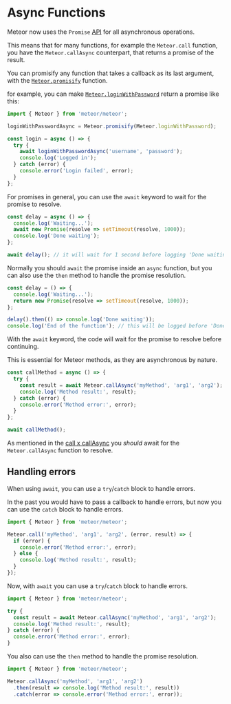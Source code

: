 
# Async Functions

Meteor now uses the `Promise` [API](https://developer.mozilla.org/en-US/docs/Web/JavaScript/Reference/Global_Objects/Promise) for all asynchronous operations.

This means that for many functions,
for example the `Meteor.call` function,
you have the `Meteor.callAsync` counterpart,
that returns a promise of the result.

You can promisify any function that takes a callback as its last argument, with the [`Meteor.promisify`](https://v3-docs.meteor.com/api/meteor.html#Meteor-promisify) function.


for example, you can make [`Meteor.loginWithPassword`](https://v3-docs.meteor.com/api/accounts.html#Meteor-loginWithPassword) return a promise like this:

```javascript
import { Meteor } from 'meteor/meteor';

loginWithPasswordAsync = Meteor.promisify(Meteor.loginWithPassword);

const login = async () => {
  try {
    await loginWithPasswordAsync('username', 'password');
    console.log('Logged in');
  } catch (error) {
    console.error('Login failed', error);
  }
};
```

For promises in general, you can use the `await` keyword to wait for the promise to resolve.

```javascript
const delay = async () => {
  console.log('Waiting...');
  await new Promise(resolve => setTimeout(resolve, 1000));
  console.log('Done waiting');
};

await delay(); // it will wait for 1 second before logging 'Done waiting'
```

Normally you should `await` the promise inside an `async` function, but you can also use the `then` method to handle the promise resolution.

```javascript
const delay = () => {
  console.log('Waiting...');
  return new Promise(resolve => setTimeout(resolve, 1000));
};

delay().then(() => console.log('Done waiting'));
console.log('End of the function'); // this will be logged before 'Done waiting'
```

With the `await` keyword, the code will wait for the promise to resolve before continuing.

This is essential for Meteor methods, as they are asynchronous by nature.

```javascript
const callMethod = async () => {
  try {
    const result = await Meteor.callAsync('myMethod', 'arg1', 'arg2');
    console.log('Method result:', result);
  } catch (error) {
    console.error('Method error:', error);
  }
};

await callMethod();
```
As mentioned in the [call x callAsync](../breaking-changes/call-x-callAsync.md) you _should_
await for the `Meteor.callAsync` function to resolve.


## Handling errors

When using `await`, you can use a `try`/`catch` block to handle errors.

In the past you would have to pass a callback to handle errors, but now you can use the `catch` block to handle errors.

```javascript
import { Meteor } from 'meteor/meteor';

Meteor.call('myMethod', 'arg1', 'arg2', (error, result) => {
  if (error) {
    console.error('Method error:', error);
  } else {
    console.log('Method result:', result);
  }
});

```

Now, with `await` you can use a `try`/`catch` block to handle errors.

```javascript
import { Meteor } from 'meteor/meteor';

try {
  const result = await Meteor.callAsync('myMethod', 'arg1', 'arg2');
  console.log('Method result:', result);
} catch (error) {
  console.error('Method error:', error);
}
```

You also can use the `then` method to handle the promise resolution.

```javascript
import { Meteor } from 'meteor/meteor';

Meteor.callAsync('myMethod', 'arg1', 'arg2')
  .then(result => console.log('Method result:', result))
  .catch(error => console.error('Method error:', error));
```
